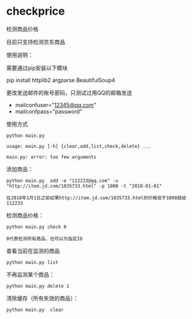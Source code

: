 # checkprice
检测商品价格

目前只支持检测京东商品

使用说明：

需要通过pip安装以下模块

pip install httplib2 argparse BeautifulSoup4

更改发送邮件的账号密码，只测试过用QQ的邮箱发送

- mailconfuser="12345@qq.com"
- mailconfpass="password"

使用方式

    python main.py 
    
    usage: main.py [-h] {clear,add,list,check,delete} ...
    
    main.py: error: too few arguments


添加商品：

    python main.py  add -e "112233@qq.com" -u "http://item.jd.com/1035733.html" -p 1000 -t "2018-01-01"
    
    在2018年1月1日之前如果http://item.jd.com/1035733.html的价格低于1000就给112233


检测商品价格：

    python main.py check 0 
    
    0代表检测所有商品，也可以为指定ID



查看当前在监测的商品

    python main.py list


不再监测某个商品：

    python main.py delete 1


清除缓存（所有失效的商品）：

    python main.py  clear


